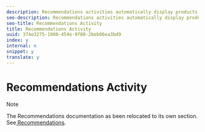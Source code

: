 ```yaml
---
description: Recommendations activities automatically display products or content that might interest your customers based on previous user activity or other algorithms. Recommendations help direct customers to relevant items they might otherwise not know about.
seo-description: Recommendations activities automatically display products or content that might interest your customers based on previous user activity or other algorithms. Recommendations help direct customers to relevant items they might otherwise not know about.
seo-title: Recommendations Activity
title: Recommendations Activity
uuid: 374e3275-1900-454e-9f00-2beb06ea3bd9
index: y
internal: n
snippet: y
translate: y
---
```


# Recommendations Activity


>[!NOTE]
>
>The Recommendations documentation as been relocated to its own section. See[ Recommendations](../c_recommendations.md#concept_7556C8A4543942F2A77B13A29339C0C0). 


